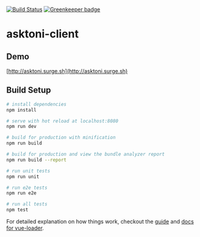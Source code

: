[![Build Status](https://travis-ci.org/AskToni/asktoni-client.svg?branch=master)](https://travis-ci.org/AskToni/asktoni-client)
[![Greenkeeper badge](https://badges.greenkeeper.io/AskToni/asktoni-client.svg)](https://greenkeeper.io/)
# asktoni-client
## Demo

[http://asktoni.surge.sh](http://asktoni.surge.sh)
## Build Setup

``` bash
# install dependencies
npm install

# serve with hot reload at localhost:8080
npm run dev

# build for production with minification
npm run build

# build for production and view the bundle analyzer report
npm run build --report

# run unit tests
npm run unit

# run e2e tests
npm run e2e

# run all tests
npm test
```

For detailed explanation on how things work, checkout the [guide](http://vuejs-templates.github.io/webpack/) and [docs for vue-loader](http://vuejs.github.io/vue-loader).
